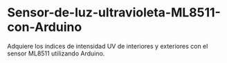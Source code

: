 # Sensor-de-luz-ultravioleta-ML8511-con-Arduino
Adquiere los índices de intensidad UV de interiores y exteriores con el sensor ML8511 utilizando Arduino. 
